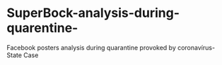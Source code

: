 # SuperBock-analysis-during-quarentine-
Facebook posters analysis during quarantine provoked by coronavírus- State Case
